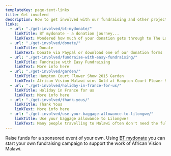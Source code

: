 ```yaml
---
templateKey: page-text-links
title: Get involved
description: How to get involved with our fundraising and other projects
links:
  - url: "./get-involved/bt-mydonate/"
    linkTitle: BT mydonate - a donation journey...
    linkText: Wondered how much of your donation gets through to The Landirani Trust Continue reading →
  - url: "./get-involved/donate/"
    linkTitle: Donate
    linkText: Donate via Paypal or download one of our donation forms
  - url: "./get-involved/fundraise-with-easy-fundraising/"
    linkTitle: Fundraise with Easy Fundraising
    linkText: More info here
  - url: "./get-involved/garden/"
    linkTitle: Hampton Court Flower Show 2015 Garden
    linkText: African Vision Malawi wins Gold at Hampton Court Flower Show
  - url: "./get-involved/holiday-in-france-for-us/"
    linkTitle: Holiday in France for us
    linkText: More info here
  - url: "./get-involved/thank-yous/"
    linkTitle: Thank Yous
    linkText: More info here
  - url: "./get-involved/use-your-baggage-allowance-to-lilongwe/"
    linkTitle: Use your baggage allowance to Lilongwe!
    linkText: Many people travelling to Malawi often don't need the full 46kg weight allowance offered by some airlines ..... please let us use it by giving you a bag of clothes to take out ... we can collect it or you can see how it reaches those in need yourself
---
```


Raise funds for a sponsored event of your own. Using [BT mydonate](https://mydonate.bt.com/charities/thelandiranitrust) you can start your own fundraising campaign to support the work of African Vision Malawi.
